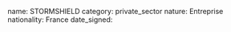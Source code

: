 name: STORMSHIELD
category: private_sector
nature:  Entreprise
nationality: France
date_signed:
    